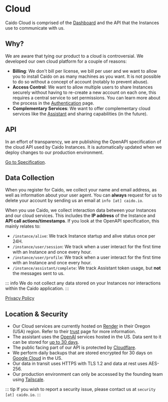 # Cloud

Caido Cloud is comprised of the [Dashboard](https://dashboard.caido.io) and the API that the Instances use to communicate with us.

## Why?

We are aware that tying our product to a cloud is controversial. We developed our own cloud platform for a couple of reasons:

- **Billing**: We don't bill per license, we bill per user and we want to allow you to install Caido on as many machines as you want. It is not possible to do so without a concept of account (notably to prevent abuse).
- **Access Control**: We want to allow multiple users to share Instances securely without having to re-create a new account on each one, this requires a central service to set permissions. You can learn more about the process in the [Authentication](/concepts/internals/authentication.md) page.
- **Complementary Services**: We want to offer complementary cloud services like the [Assistant](/guides/assistant.md) and sharing capabilities (in the future).

## API

In an effort of transparency, we are publishing the OpenAPI specification of the cloud API used by Caido Instances. It is automatically updated when we deploy changes to our production environment.

[Go to Specification](https://github.com/caido/caido/blob/main/api/cloud_instance.yaml).

## Data Collection

When you register for Caido, we collect your name and email address, as well as information about your user agent. You can **always** request for us to delete your account by sending us an email at `info [at] caido.io`.

When you use Caido, we collect interaction data between your Instances and our cloud services. This includes the **IP address** of the Instance and **API call actions/timestamps**. If you look at the OpenAPI specification, this mainly relates to:

- `/instance/alive`: We track Instance startup and alive status once per 24H.
- `/instance/user/session`: We track when a user interact for the first time with an Instance and once every hour.
- `/instance/user/profile`: We track when a user interact for the first time with an Instance and once every hour.
- `/instance/assistant/complete`: We track Assistant token usage, but **not** the messages sent to us.

::: info
We do not collect any data stored on your Instances nor interactions within the Caido application.
:::

[Privacy Policy](https://caido.io/privacy)

## Location & Security

- Our Cloud services are currently hosted on [Render](https://render.com) in their Oregon (USA) region. Refer to their [trust](https://trust.render.com/) page for more information.
- The assistant uses the [OpenAI](https://openai.com) services hosted in the US. Data sent to it can be stored for [up to 30 days](https://platform.openai.com/docs/models/how-we-use-your-data).
- The public facing part of our API is protected by [Cloudflare](https://cloudflare.com).
- We perform daily backups that are stored encrypted for 30 days on [Google Cloud](https://cloud.google.com/) in the US.
- Our data in transit uses HTTPS with TLS 1.2 and data at rest uses AES-256.
- Our production environment can only be accessed by the founding team using [Tailscale](https://tailscale.com).

::: tip
If you wish to report a security issue, please contact us at `security [at] caido.io`.
:::

